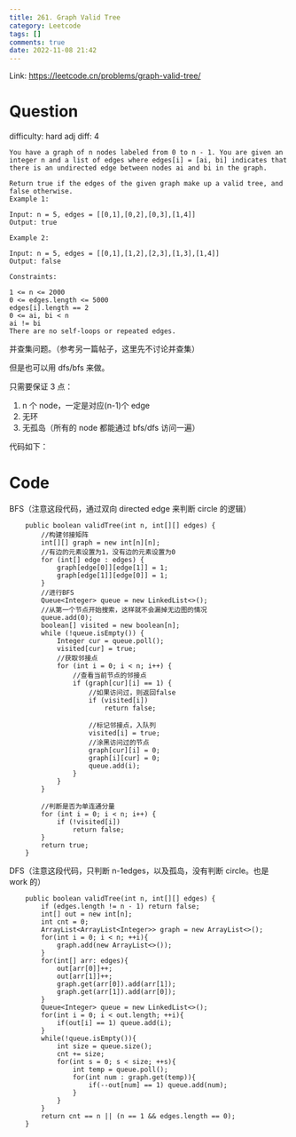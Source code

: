 ```yaml
---
title: 261. Graph Valid Tree
category: Leetcode
tags: []
comments: true
date: 2022-11-08 21:42
---
```



Link: https://leetcode.cn/problems/graph-valid-tree/

# Question

difficulty: hard
adj diff: 4

    You have a graph of n nodes labeled from 0 to n - 1. You are given an integer n and a list of edges where edges[i] = [ai, bi] indicates that there is an undirected edge between nodes ai and bi in the graph.

    Return true if the edges of the given graph make up a valid tree, and false otherwise.	 
    Example 1:

    Input: n = 5, edges = [[0,1],[0,2],[0,3],[1,4]]
    Output: true

    Example 2:

    Input: n = 5, edges = [[0,1],[1,2],[2,3],[1,3],[1,4]]
    Output: false

    Constraints:

    1 <= n <= 2000
    0 <= edges.length <= 5000
    edges[i].length == 2
    0 <= ai, bi < n
    ai != bi
    There are no self-loops or repeated edges.

并查集问题。（参考另一篇帖子，这里先不讨论并查集）

但是也可以用 dfs/bfs 来做。

只需要保证 3 点：

1. n 个 node，一定是对应(n-1)个 edge
2. 无环
3. 无孤岛（所有的 node 都能通过 bfs/dfs 访问一遍）

代码如下：

# Code

BFS（注意这段代码，通过双向 directed edge 来判断 circle 的逻辑）

```
    public boolean validTree(int n, int[][] edges) {
        //构建邻接矩阵
        int[][] graph = new int[n][n];
        //有边的元素设置为1，没有边的元素设置为0
        for (int[] edge : edges) {
            graph[edge[0]][edge[1]] = 1;
            graph[edge[1]][edge[0]] = 1;
        }
        //进行BFS
        Queue<Integer> queue = new LinkedList<>();
        //从第一个节点开始搜索，这样就不会漏掉无边图的情况
        queue.add(0);
        boolean[] visited = new boolean[n];
        while (!queue.isEmpty()) {
            Integer cur = queue.poll();
            visited[cur] = true;
            //获取邻接点
            for (int i = 0; i < n; i++) {
                //查看当前节点的邻接点
                if (graph[cur][i] == 1) {
                    //如果访问过，则返回false
                    if (visited[i])
                        return false;

                    //标记邻接点，入队列
                    visited[i] = true;
                    //涂黑访问过的节点
                    graph[cur][i] = 0;
                    graph[i][cur] = 0;
                    queue.add(i);
                }
            }
        }

        //判断是否为单连通分量
        for (int i = 0; i < n; i++) {
            if (!visited[i])
                return false;
        }
        return true;
    }
```

DFS（注意这段代码，只判断 n-1edges，以及孤岛，没有判断 circle。也是 work 的）

```
    public boolean validTree(int n, int[][] edges) {
        if (edges.length != n - 1) return false;
        int[] out = new int[n];
        int cnt = 0;
        ArrayList<ArrayList<Integer>> graph = new ArrayList<>();
        for(int i = 0; i < n; ++i){
            graph.add(new ArrayList<>());
        }
        for(int[] arr: edges){
            out[arr[0]]++;
            out[arr[1]]++;
            graph.get(arr[0]).add(arr[1]);
            graph.get(arr[1]).add(arr[0]);
        }
        Queue<Integer> queue = new LinkedList<>();
        for(int i = 0; i < out.length; ++i){
            if(out[i] == 1) queue.add(i);
        }
        while(!queue.isEmpty()){
            int size = queue.size();
            cnt += size;
            for(int s = 0; s < size; ++s){
                int temp = queue.poll();
                for(int num : graph.get(temp)){
                    if(--out[num] == 1) queue.add(num);
                }
            }
        }
        return cnt == n || (n == 1 && edges.length == 0);
    }
```
